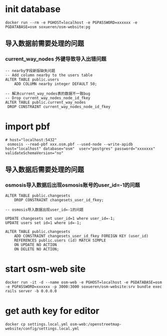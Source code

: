 # init database 
```
docker run --rm -e PGHOST=localhost -e PGPASSWORD=xxxxxx -e PGDATABASE=osm soxueren/osm-website:pg
```
## 导入数据前需要处理的问题

###  current_way_nodes 外键导致导入出错问题
```
-- nearby字段新版缺失问题
-- Add column nearby to the users table
ALTER TABLE public.users
    ADD COLUMN nearby integer DEFAULT 50;
    
-- 解决current_way_nodes表的数据不一致bug    
-- Drop current_way_nodes_node_id_fkey   
ALTER TABLE public.current_way_nodes
 DROP CONSTRAINT current_way_nodes_node_id_fkey
```

# import pbf
```
# host="localhost:5432"
 osmosis --read-pbf xxx.osm.pbf --used-node --write-apidb host="localhost" database="osm"  user="postgres" password="xxxxxxx" validateSchemaVersion="no"
```
## 导入数据后需要处理的问题

###  osmosis导入数据后出现osmosis账号的user_id=-1的问题
```
ALTER TABLE public.changesets
    DROP CONSTRAINT changesets_user_id_fkey;
    
-- osmosis导入数据出现user_id=-1的问题

UPDATE changesets set user_id=1 where user_id=-1;
UPDATE users set id=1 where id=-1;

ALTER TABLE public.changesets
    ADD CONSTRAINT changesets_user_id_fkey FOREIGN KEY (user_id)
    REFERENCES public.users (id) MATCH SIMPLE
    ON UPDATE NO ACTION
    ON DELETE NO ACTION;
```
#  start osm-web site
```
docker run -it -d --name osm-web -e PGHOST=localhost -e PGDATABASE=osm -e PGPASSWORD=xxxxxx -p 3000:3000 soxueren/osm-website:srv bundle exec rails server -b 0.0.0.0
```
# get auth key for editor
```
docker cp settings.local.yml osm-web:/openstreetmap-website/config/settings.local.yml
```
